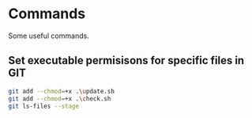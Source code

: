 # Commands

Some useful commands.

## Set executable permisisons for specific files in GIT

```bash
git add --chmod=+x .\update.sh
git add --chmod=+x .\check.sh
git ls-files --stage
```

